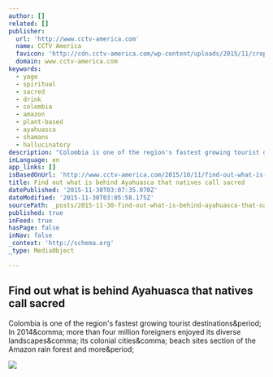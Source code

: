 ```yaml
---
author: []
related: []
publisher:
  url: 'http://www.cctv-america.com'
  name: CCTV America
  favicon: 'http://cdn.cctv-america.com/wp-content/uploads/2015/11/cropped-CCTVAM_Logo_512x512-192x192.jpg'
  domain: www.cctv-america.com
keywords:
  - yage
  - spiritual
  - sacred
  - drink
  - colombia
  - amazon
  - plant-based
  - ayahuasca
  - shamans
  - hallucinatory
description: "Colombia is one of the region's fastest growing tourist destinations. In 2014, more than four million foreigners enjoyed its diverse landscapes, its colonial cities, beach sites section of the Amazon rain forest and more."
inLanguage: en
app_links: []
isBasedOnUrl: 'http://www.cctv-america.com/2015/10/11/find-out-what-is-behind-ayahuasca-that-natives-call-sacred'
title: Find out what is behind Ayahuasca that natives call sacred
datePublished: '2015-11-30T03:07:35.070Z'
dateModified: '2015-11-30T03:05:58.175Z'
sourcePath: _posts/2015-11-30-find-out-what-is-behind-ayahuasca-that-natives-call-sacred.md
published: true
inFeed: true
hasPage: false
inNav: false
_context: 'http://schema.org'
_type: MediaObject

---
```

<article style=""><h1>Find out what is behind Ayahuasca that natives call sacred</h1><p>Colombia is one of the region's fastest growing tourist destinations&amp;period; In 2014&amp;comma; more than four million foreigners enjoyed its diverse landscapes&amp;comma; its colonial cities&amp;comma; beach sites section of the Amazon rain forest and more&amp;period;</p><img src="http://www.cctv-america.com/wp-content/uploads/2015/10/AYAHUASCA-2.jpg" /></article>